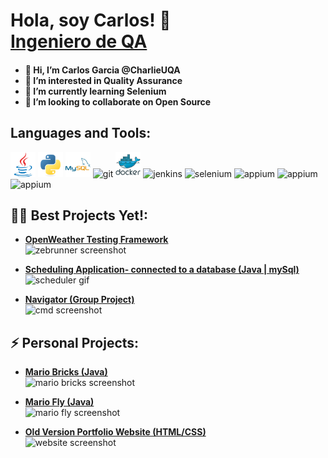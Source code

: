 


<h1>Hola, soy Carlos! 👋<br/><a href=""> Ingeniero de QA </a> </h1>

<h4>
  
- 👋 Hi, I’m Carlos Garcia @CharlieUQA
- 👀 I’m interested in Quality Assurance
- 🌱 I’m currently learning Selenium
- 💞️ I’m looking to collaborate on Open Source


<h2 align="left">Languages and Tools:</h2>
<p align="left"> 
<img src="https://raw.githubusercontent.com/devicons/devicon/master/icons/java/java-original.svg" alt="java" width="40" height="40"/> 
<img src="https://raw.githubusercontent.com/devicons/devicon/master/icons/python/python-original.svg" alt="python" width="40" height="40"/> 
<img src="https://raw.githubusercontent.com/devicons/devicon/master/icons/mysql/mysql-original-wordmark.svg" alt="mysql" width="40" height="40"/>
<img src="https://www.vectorlogo.zone/logos/git-scm/git-scm-icon.svg" alt="git" width="40" height="40"/> 
<img src="https://raw.githubusercontent.com/devicons/devicon/master/icons/docker/docker-original-wordmark.svg" alt="docker" width="40" height="40"/>
<img src="https://www.vectorlogo.zone/logos/jenkins/jenkins-icon.svg" alt="jenkins" width="40" height="40"/> 
<img src="https://raw.githubusercontent.com/detain/svg-logos/780f25886640cef088af994181646db2f6b1a3f8/svg/selenium-logo.svg" alt="selenium" width="40" height="40"/>
<img src="https://github.com/GKARLOZ/GKARLOZ/assets/20764455/f2081aeb-f578-40e8-ae20-aba9d8562a3d" alt="appium" width="40" height="40"/>
<img src="https://github.com/GKARLOZ/GKARLOZ/assets/20764455/83e693d7-019d-41a7-9a8b-e2828c1b32c9" alt="appium" width="40" height="40"/>
<img src="https://github.com/GKARLOZ/GKARLOZ/assets/20764455/8780f56b-60ac-4432-be8e-3e410ac9fa0c" alt="appium" width="90" height="30"/>


</p>


<h2>👨‍💻 Best Projects Yet!:</h2>

<ul>
  <li>
    <b><a href="https://github.com/GKARLOZ/OpenWeather-Testing-Framework">OpenWeather Testing Framework</a></b><br>
    <img src="https://github.com/GKARLOZ/OpenWeather-Testing-Framework/assets/20764455/b2e0d3dd-c8c3-4ebb-95f2-166c4b8c45ed" alt="zebrunner screenshot" width="250" height="200"/>
  </li>
</ul>

<ul>
  <li>
    <b><a href="https://github.com/GKARLOZ/Scheduling-Desktop-Application-WGU-SoftwareDevTwon">Scheduling Application- connected to a database (Java | mySql)</a></b><br>
    <img src="https://github.com/GKARLOZ/Scheduling-Desktop-Application-WGU-SoftwareDevTwon/assets/20764455/5bfb493d-0bd2-40ef-b9d4-6724f85f0828" alt="scheduler gif" width="250" height="200"/>
  </li>
</ul>

<ul>
  <li>
    <b><a href="https://github.com/GKARLOZ/Navigator">Navigator (Group Project)</a></b><br>
    <img src="https://github.com/GKARLOZ/Navigator/assets/20764455/d4817bce-4162-45b6-b9da-b8ef3745d117" alt="cmd screenshot" width="250" height="200"/>
  </li>
</ul>



<h2>⚡ Personal Projects:</h2>
<ul>
  <li>
      <b> <a href="https://github.com/GKARLOZ/Mario-Brick-Breaker"> Mario Bricks (Java) </a></b><br>
      <img src="https://user-images.githubusercontent.com/20764455/188528612-58089f12-7dd1-4d55-bb74-e593da9afba6.png" alt="mario bricks screenshot" width="350" height="200"/>  
  </li>
</ul>

<!-- Second Project -->
<ul>
  <li>
    <b> <a href="https://github.com/GKARLOZ/FlyingMario-Snake-TurtleShells"> Mario Fly (Java) </a></b><br>
    <img src="https://user-images.githubusercontent.com/20764455/188527245-c358e52a-afd4-44c9-a4ac-b8e3b3afde84.png" alt="mario fly screenshot" width="350" height="200"/>
  </li>
</ul>

<!-- Third Project -->
<ul>
  <li>
    <b><a href="https://github.com/GKARLOZ/GKARLOZ.github.io">Old Version Portfolio Website (HTML/CSS) </a></b><br>
    <img src="https://github.com/GKARLOZ/GKARLOZ.github.io/assets/20764455/d1743eec-8da1-46f2-866f-0c44df3adba4" alt="website screenshot" width="200" height="300"/>
  </li>
</ul>


  


<!---
CharlieUQA/CharlieUQA is a ✨ special ✨ repository because its `README.md` (this file) appears on your GitHub profile.
You can click the Preview link to take a look at your changes.
--->
